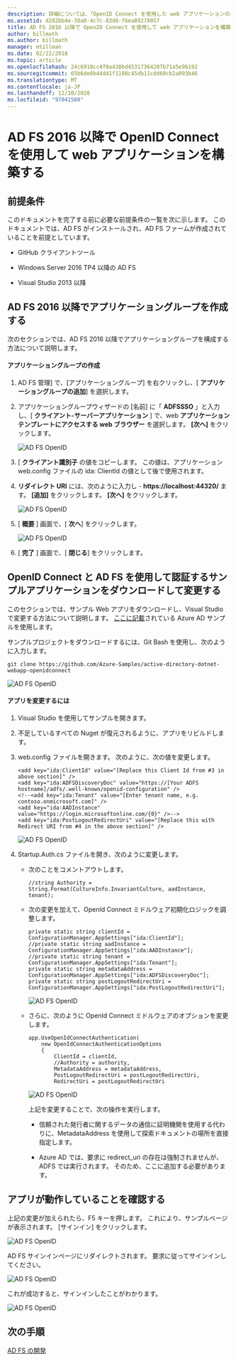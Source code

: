 ```yaml
---
description: 詳細については、「OpenID Connect を使用した web アプリケーションの構築」 AD FS 2016 以降を参照してください。
ms.assetid: d282bb4e-38a0-4c7c-83d8-f6ea89278057
title: AD FS 2016 以降で OpenID Connect を使用して web アプリケーションを構築する
author: billmath
ms.author: billmath
manager: mtillman
ms.date: 02/22/2018
ms.topic: article
ms.openlocfilehash: 24c6918cc4f0a438bd45317364207b71a5e9b192
ms.sourcegitcommit: 65b6de6b44d41f1180c45db11cdd60cb2a093b46
ms.translationtype: MT
ms.contentlocale: ja-JP
ms.lasthandoff: 12/10/2020
ms.locfileid: "97041580"
---
```

# <a name="build-a-web-application-using-openid-connect-with-ad-fs-2016-and-later"></a>AD FS 2016 以降で OpenID Connect を使用して web アプリケーションを構築する

## <a name="pre-requisites"></a>前提条件
このドキュメントを完了する前に必要な前提条件の一覧を次に示します。 このドキュメントでは、AD FS がインストールされ、AD FS ファームが作成されていることを前提としています。

-   GitHub クライアントツール

-   Windows Server 2016 TP4 以降の AD FS

-   Visual Studio 2013 以降

## <a name="create-an-application-group-in-ad-fs-2016-and-later"></a>AD FS 2016 以降でアプリケーショングループを作成する
次のセクションでは、AD FS 2016 以降でアプリケーショングループを構成する方法について説明します。

#### <a name="create-application-group"></a>アプリケーショングループの作成

1.  AD FS 管理] で、[アプリケーショングループ] を右クリックし、[ **アプリケーショングループの追加**] を選択します。

2.  アプリケーショングループウィザードの [名前] に「 **ADFSSSO** 」と入力し、[ **クライアント-サーバーアプリケーション** ] で、web **アプリケーションテンプレートにアクセスする web ブラウザー** を選択します。  **[次へ]** をクリックします。

    ![AD FS OpenID](media/Enabling-OpenId-Connect-with-AD-FS-2016/AD_FS_OpenID_1.PNG)

3.  [ **クライアント識別子** の値をコピーします。  この値は、アプリケーション web.config ファイルの ida: ClientId の値として後で使用されます。

4.  **リダイレクト URI** には、次のように入力し  -  **https://localhost:44320/** ます。  **[追加]** をクリックします。 **[次へ]** をクリックします。

    ![AD FS OpenID](media/Enabling-OpenId-Connect-with-AD-FS-2016/AD_FS_OpenID_2.PNG)

5.  [ **概要** ] 画面で、[ **次へ**] をクリックします。

    ![AD FS OpenID](media/Enabling-OpenId-Connect-with-AD-FS-2016/AD_FS_OpenID_3.PNG)

6.  [ **完了** ] 画面で、[ **閉じる**] をクリックします。

## <a name="download-and-modify-sample-application-to-authenticate-via-openid-connect-and-ad-fs"></a>OpenID Connect と AD FS を使用して認証するサンプルアプリケーションをダウンロードして変更する
このセクションでは、サンプル Web アプリをダウンロードし、Visual Studio で変更する方法について説明します。   [ここに記載](https://github.com/Azure-Samples/active-directory-dotnet-webapp-openidconnect)されている Azure AD サンプルを使用します。

サンプルプロジェクトをダウンロードするには、Git Bash を使用し、次のように入力します。

```
git clone https://github.com/Azure-Samples/active-directory-dotnet-webapp-openidconnect
```

![AD FS OpenID](media/Enabling-OpenId-Connect-with-AD-FS-2016/AD_FS_OpenID_8.PNG)

#### <a name="to-modify-the-app"></a>アプリを変更するには

1.  Visual Studio を使用してサンプルを開きます。

2.  不足しているすべての Nuget が復元されるように、アプリをリビルドします。

3.  web.config ファイルを開きます。  次のように、次の値を変更します。

    ```
    <add key="ida:ClientId" value="[Replace this Client Id from #3 in above section]" />
    <add key="ida:ADFSDiscoveryDoc" value="https://[Your ADFS hostname]/adfs/.well-known/openid-configuration" />
    <!--<add key="ida:Tenant" value="[Enter tenant name, e.g. contoso.onmicrosoft.com]" />
    <add key="ida:AADInstance" value="https://login.microsoftonline.com/{0}" />-->
    <add key="ida:PostLogoutRedirectUri" value="[Replace this with Redirect URI from #4 in the above section]" />
    ```

    ![AD FS OpenID](media/Enabling-OpenId-Connect-with-AD-FS-2016/AD_FS_OpenID_9.PNG)

4.  Startup.Auth.cs ファイルを開き、次のように変更します。

    -   次のことをコメントアウトします。

        ```
        //string Authority = String.Format(CultureInfo.InvariantCulture, aadInstance, tenant);
        ```

    -   次の変更を加えて、OpenId Connect ミドルウェア初期化ロジックを調整します。

        ```
        private static string clientId = ConfigurationManager.AppSettings["ida:ClientId"];
        //private static string aadInstance = ConfigurationManager.AppSettings["ida:AADInstance"];
        //private static string tenant = ConfigurationManager.AppSettings["ida:Tenant"];
        private static string metadataAddress = ConfigurationManager.AppSettings["ida:ADFSDiscoveryDoc"];
        private static string postLogoutRedirectUri = ConfigurationManager.AppSettings["ida:PostLogoutRedirectUri"];
        ```

        ![AD FS OpenID](media/Enabling-OpenId-Connect-with-AD-FS-2016/AD_FS_OpenID_10.PNG)

    -   さらに、次のように OpenId Connect ミドルウェアのオプションを変更します。

        ```
        app.UseOpenIdConnectAuthentication(
            new OpenIdConnectAuthenticationOptions
            {
                ClientId = clientId,
                //Authority = authority,
                MetadataAddress = metadataAddress,
                PostLogoutRedirectUri = postLogoutRedirectUri,
                RedirectUri = postLogoutRedirectUri
        ```

        ![AD FS OpenID](media/Enabling-OpenId-Connect-with-AD-FS-2016/AD_FS_OpenID_11.PNG)

        上記を変更することで、次の操作を実行します。

        -   信頼された発行者に関するデータの通信に証明機関を使用する代わりに、MetadataAddress を使用して探索ドキュメントの場所を直接指定します。

        -   Azure AD では、要求に redirect_uri の存在は強制されませんが、ADFS では実行されます。 そのため、ここに追加する必要があります。

## <a name="verify-the-app-is-working"></a>アプリが動作していることを確認する
上記の変更が加えられたら、F5 キーを押します。  これにより、サンプルページが表示されます。  [サインイン] をクリックします。

![AD FS OpenID](media/Enabling-OpenId-Connect-with-AD-FS-2016/AD_FS_OpenID_12.PNG)

AD FS サインインページにリダイレクトされます。  要求に従ってサインインしてください。

![AD FS OpenID](media/Enabling-OpenId-Connect-with-AD-FS-2016/AD_FS_OpenID_13.PNG)

これが成功すると、サインインしたことがわかります。

![AD FS OpenID](media/Enabling-OpenId-Connect-with-AD-FS-2016/AD_FS_OpenID_14.PNG)

## <a name="next-steps"></a>次の手順
[AD FS の開発](../../ad-fs/AD-FS-Development.md)
